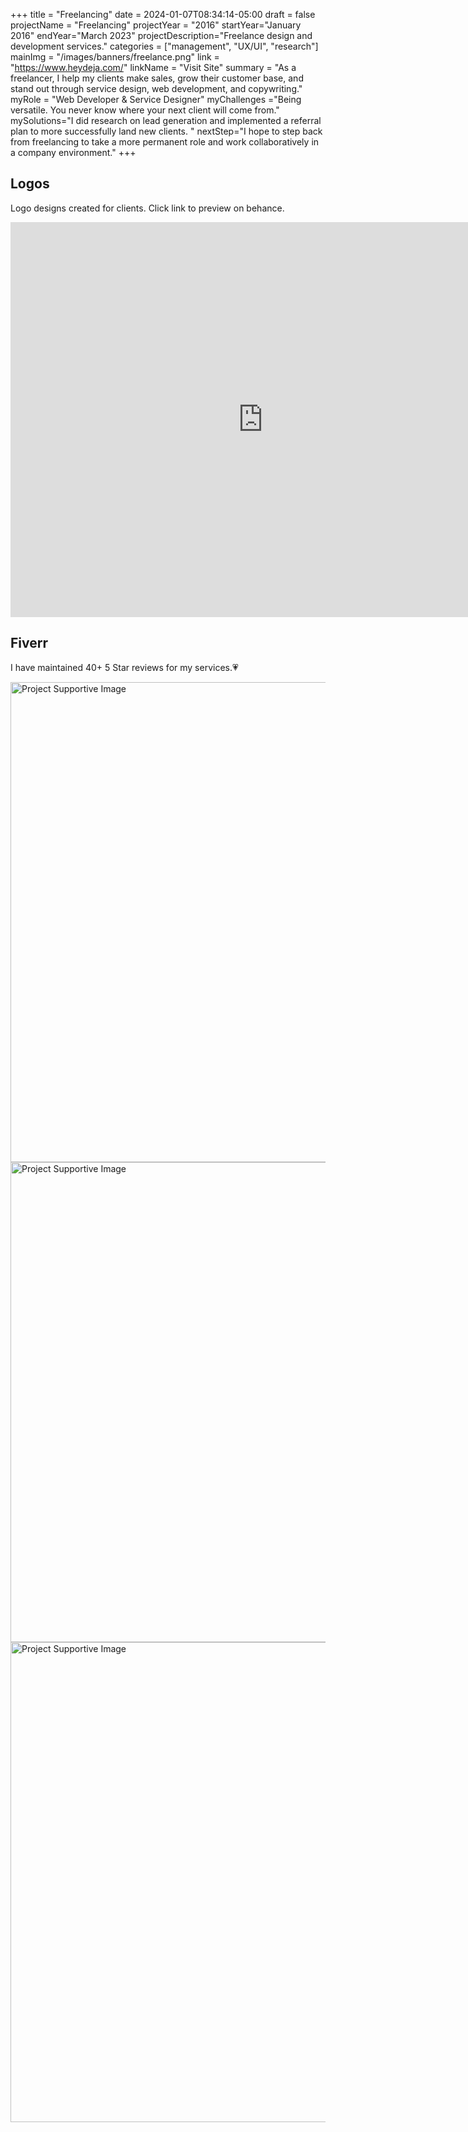 +++
title = "Freelancing"
date = 2024-01-07T08:34:14-05:00
draft = false
projectName = "Freelancing"
projectYear = "2016"
startYear="January 2016"
endYear="March 2023"
projectDescription="Freelance design and development services."
categories = ["management", "UX/UI", "research"]
mainImg = "/images/banners/freelance.png"
link = "https://www.heydeja.com/"
linkName = "Visit Site"
summary = "As a freelancer, I help my clients make sales, grow their customer base, and stand out through service design, web development, and copywriting."
myRole = "Web Developer & Service Designer"
myChallenges ="Being versatile. You never know where your next client will come from."
mySolutions="I did research on lead generation and implemented a referral plan to more successfully land new clients. "
nextStep="I hope to step back from freelancing to take a more permanent role and work collaboratively in a company environment."
+++

<div class="container">
  <div class="row mb-1">
    <div class="lc-block text-center">
      <div editable="rich">
        <h2 class="fw-bold display-2">Logos</h2>
      </div>
    </div>
    <div class="lc-block text-center">
      <div editable="rich">
        <p class="lead">Logo designs created for clients. Click link to preview on behance.<br /></p>
      </div>
    </div>
  </div>
    <div class = "d-flex justify-content-center align-items-center">
        <iframe src="https://www.behance.net/embed/project/172098729?ilo0=1" height="632" width="808" allowfullscreen lazyload frameborder="0" allow="clipboard-write" refererPolicy="strict-origin-when-cross-origin">
        </iframe>
    </div>
</div>


<div class="container py-5">
    <div class="row mb-1">
      <div class="lc-block text-center">
        <div editable="rich">
          <h2 class="fw-bold display-2">Fiverr</h2>
        </div>
      </div>
      <div class="lc-block text-center">
        <div editable="rich">
          <p class="lead">I have maintained 40+ 5 Star reviews for my services.💗<br /></p>
        </div>
      </div>
    </div>
    <div class="lc-block mb-2">
      <img
        class="img-fluid"
        src="/images/reviews/1.png"
        sizes="(max-width: 1080px) 100vw, 1080px"
        width="1080"
        height="768"
        alt="Project Supportive Image"
        loading="lazy"
      />
    </div>
     <div class="lc-block mb-2">
      <img
        class="img-fluid"
        src="/images/reviews/2.png"
        sizes="(max-width: 1080px) 100vw, 1080px"
        width="1080"
        height="768"
        alt="Project Supportive Image"
        loading="lazy"
      />
    </div>
        <div class="lc-block mb-2">
      <img
        class="img-fluid"
        src="/images/reviews/3.png"
        sizes="(max-width: 1080px) 100vw, 1080px"
        width="1080"
        height="768"
        alt="Project Supportive Image"
        loading="lazy"
      />
    </div>
    
</div>